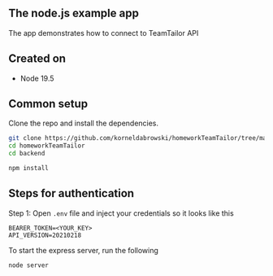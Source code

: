 ## The node.js example app


The app demonstrates how to connect to TeamTailor API 

## Created on

* Node 19.5


## Common setup

Clone the repo and install the dependencies.

```bash
git clone https://github.com/korneldabrowski/homeworkTeamTailor/tree/master/backend
cd homeworkTeamTailor
cd backend
```

```bash
npm install
```

## Steps for authentication


Step 1: Open `.env` file and inject your credentials so it looks like this

```
BEARER_TOKEN=<YOUR_KEY>
API_VERSION=20210218
```

To start the express server, run the following

```bash
node server
```

